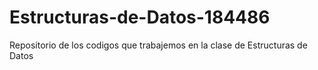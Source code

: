 # Estructuras-de-Datos-184486
Repositorio de los codigos que trabajemos en la clase de Estructuras de Datos
